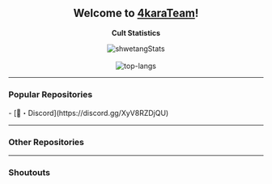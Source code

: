 <h2 align="center">Welcome to <a href="https://4karaDEV.github.io/profile/">4karaTeam</a>!</h2>

<p align="center">
  <strong>Cult Statistics</strong>
</p>

<p align="center">
  <img src="https://github-readme-stats.vercel.app/api?username=4karaDEV&theme=dark&show_icons=true" alt="shwetangStats" />  
  <br />
  <br />
  <img src="https://github-readme-stats.vercel.app/api/top-langs/?username=4karaDEV&layout=compact&theme=dark" alt="top-langs" />
</p>

---

<h3 align="left">Popular Repositories</h3>
  - [🌌・Discord](https://discord.gg/XyV8RZDjQU)
<p align="left">
</p>

---

<h3 align="left">Other Repositories</h3>

<p align="left">
</p>

<p align="left">
</p>

---

<h3 align="left">Shoutouts</h3>

<p align="left">
<p>
